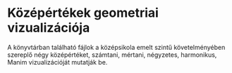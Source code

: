 # Középértékek geometriai vizualizációja

A könyvtárban található fájlok a középsikola emelt szintű követelményében szereplő négy középértéket, számtani, mértani, négyzetes, harmonikus, Manim vizualizációját mutatják be.
